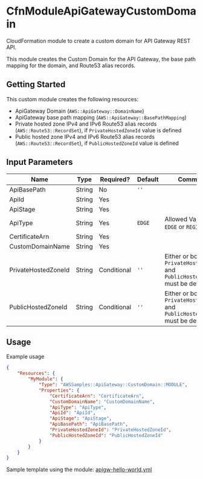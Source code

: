 # CfnModuleApiGatewayCustomDomain
CloudFormation module to create a custom domain for API Gateway REST API.

This module creates the Custom Domain for the API Gateway, the base path mapping for the domain, and Route53 alias records.

## Getting Started
This custom module creates the following resources:
  
- ApiGateway Domain (`AWS::ApiGateway::DomainName`)
- ApiGateway base path mapping	(`AWS::ApiGateway::BasePathMapping`)
- Private hosted zone IPv4 and IPv6 Route53 alias records (`AWS::Route53::RecordSet`), if `PrivateHostedZoneId` value is defined
- Public hosted zone IPv4 and IPv6 Route53 alias records (`AWS::Route53::RecordSet`), if `PublicHostedZoneId` value is defined

## Input Parameters
| Name                | Type   | Required?   | Default | Comments                                                                          |
| ------------------- | ------ | ----------- | ------- | --------------------------------------------------------------------------------- |
| ApiBasePath         | String | No          | `''`    |                                                                                   |
| ApiId               | String | Yes         |         |                                                                                   |
| ApiStage            | String | Yes         |         |                                                                                   |
| ApiType             | String | Yes         | `EDGE`  | Allowed Values: `EDGE` or `REGIONAL`                                              |
| CertificateArn      | String | Yes         |         |                                                                                   |
| CustomDomainName    | String | Yes         |         |                                                                                   |
| PrivateHostedZoneId | String | Conditional | `''`    | Either or both of `PrivateHostedZoneId` and `PublicHostedZoneId` must be defined. |
| PublicHostedZoneId  | String | Conditional | `''`    | Either or both of `PrivateHostedZoneId` and `PublicHostedZoneId` must be defined. |

## Usage
Example usage
```json
{
    "Resources": {
        "MyModule": {
            "Type": "AWSSamples::ApiGateway::CustomDomain::MODULE",
            "Properties": {
                "CertificateArn": "CertificateArn",
                "CustomDomainName": "CustomDomainName",
                "ApiType": "ApiType",
                "ApiId": "ApiId",
                "ApiStage": "ApiStage",
                "ApiBasePath": "ApiBasePath",
                "PrivateHostedZoneId": "PrivateHostedZoneId",
                "PublicHostedZoneId": "PublicHostedZoneId"
            }
        }
    }
}
```

Sample template using the module: [apigw-hello-world.yml](apigw-hello-world.yml)
